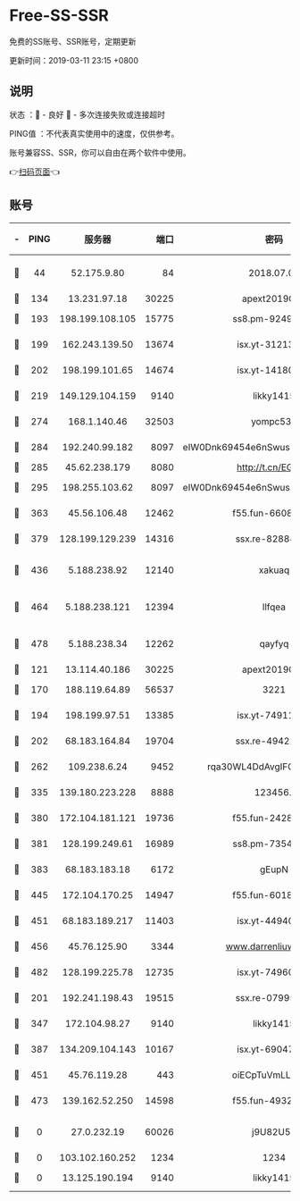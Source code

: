 # Free-SS-SSR

免费的SS账号、SSR账号，定期更新

更新时间：2019-03-11 23:15 +0800

## 说明

状态     ：🙂 - 良好 🙁 - 多次连接失败或连接超时

PING值   ：不代表真实使用中的速度，仅供参考。

账号兼容SS、SSR，你可以自由在两个软件中使用。

👉[扫码页面](https://liesauer.github.io/Free-SS-SSR/)👈

## 账号

|-|PING|服务器|端口|密码|加密方式|区域|
|:----:|:----:|:-----:|-----:|:----:|:----:|:----:|
|🙂|44|52.175.9.80|84|2018.07.07|chacha20-ietf-poly1305|HK|
|🙂|134|13.231.97.18|30225|apext2019006|chacha20|JP|
|🙂|193|198.199.108.105|15775|ss8.pm-92495647|aes-256-cfb|US|
|🙂|199|162.243.139.50|13674|isx.yt-31213260|aes-256-cfb|US|
|🙂|202|198.199.101.65|14674|isx.yt-14180175|aes-256-cfb|US|
|🙂|219|149.129.104.159|9140|likky1415|aes-256-cfb|HK|
|🙂|274|168.1.140.46|32503|yompc535|aes-256-cfb|AU|
|🙂|284|192.240.99.182|8097|eIW0Dnk69454e6nSwuspv9DmS201tQ0D|aes-256-cfb|US|
|🙂|285|45.62.238.179|8080|http://t.cn/EGJIyrl|rc4-md5|CA|
|🙂|295|198.255.103.62|8097|eIW0Dnk69454e6nSwuspv9DmS201tQ0D|aes-256-cfb|US|
|🙂|363|45.56.106.48|12462|f55.fun-66086122|aes-256-cfb|US|
|🙂|379|128.199.129.239|14316|ssx.re-82884853|aes-256-cfb|SG|
|🙂|436|5.188.238.92|12140|xakuaq|chacha20-ietf-poly1305|BR|
|🙂|464|5.188.238.121|12394|llfqea|chacha20-ietf-poly1305|BR|
|🙂|478|5.188.238.34|12262|qayfyq|chacha20-ietf-poly1305|BR|
|🙂|121|13.114.40.186|30225|apext2019006|chacha20|JP|
|🙂|170|188.119.64.89|56537|3221|aes-256-cfb|RU|
|🙂|194|198.199.97.51|13385|isx.yt-74911301|aes-256-cfb|US|
|🙂|202|68.183.164.84|19704|ssx.re-49422223|aes-256-cfb|US|
|🙂|262|109.238.6.24|9452|rqa30WL4DdAvgIFG6Fs3znzTa|aes-256-cfb|FR|
|🙂|335|139.180.223.228|8888|123456..|aes-256-cfb|JP|
|🙂|380|172.104.181.121|19736|f55.fun-24285581|aes-256-cfb|SG|
|🙂|381|128.199.249.61|16989|ss8.pm-73548134|aes-256-cfb|SG|
|🙂|383|68.183.183.18|6172|gEupN|aes-256-cfb|SG|
|🙂|445|172.104.170.25|14947|f55.fun-60187573|aes-256-cfb|SG|
|🙂|451|68.183.189.217|11403|isx.yt-44940799|aes-256-cfb|SG|
|🙂|456|45.76.125.90|3344|www.darrenliuwei.com|aes-256-cfb|AU|
|🙂|482|128.199.225.78|12735|isx.yt-74960078|aes-256-cfb|SG|
|🙁|201|192.241.198.43|19515|ssx.re-07995804|aes-256-cfb|US|
|🙁|347|172.104.98.27|9140|likky1415|aes-256-cfb|JP|
|🙁|387|134.209.104.143|10167|isx.yt-69047403|aes-256-cfb|SG|
|🙁|451|45.76.119.28|443|oiECpTuVmLLxk4Ts|aes-256-cfb|AU|
|🙁|473|139.162.52.250|14598|f55.fun-49326639|aes-256-cfb|SG|
|🙁|0|27.0.232.19|60026|j9U82U53|xchacha20-ietf-poly1305|HK|
|🙁|0|103.102.160.252|1234|1234|rc4-md5|JP|
|🙁|0|13.125.190.194|9140|likky1415|aes-256-cfb|KR|
